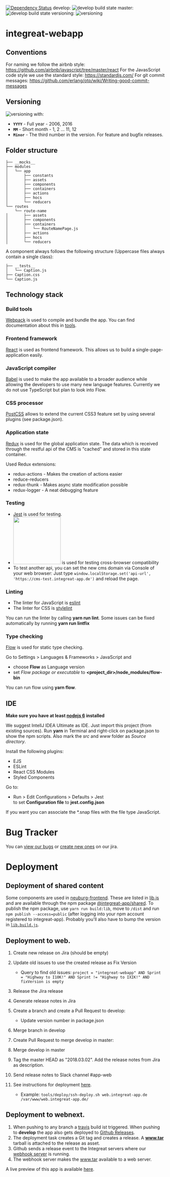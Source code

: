 [![Dependency Status](https://gemnasium.com/badges/github.com/Integreat/integreat-webapp.svg)](https://gemnasium.com/github.com/Integreat/integreat-webapp)
develop: ![develop build state](https://api.travis-ci.org/Integreat/integreat-webapp.svg?branch=develop)
master: ![develop build state](https://api.travis-ci.org/Integreat/integreat-webapp.svg?branch=master)
versioning: ![versioning](https://img.shields.io/badge/calver-YYYY.MM.PATCH-22bfda.svg)
# integreat-webapp

## Conventions

For naming we follow the airbnb style: https://github.com/airbnb/javascript/tree/master/react
For the JavasScript code style we use the standard style: https://standardjs.com/
For git commit messages: https://github.com/erlang/otp/wiki/Writing-good-commit-messages

## Versioning
![versioning](https://img.shields.io/badge/calver-YYYY.MM.PATCH-22bfda.svg) with:
* **`YYYY`** - Full year - 2006, 2016
* **`MM`** - Short month - 1, 2 ... 11, 12
* **`Minor`** - The third number in the version. For feature and bugfix releases.

## Folder structure
```
├── __mocks__
├── modules
│   └── app
│       ├── constants
│       ├── assets
│       ├── components
│       ├── containers
│       ├── actions
│       ├── hocs
│       └── reducers
└── routes
    └── route-name
│       ├── assets
│       ├── components
│       ├── containers
│       │   └── RouteNamePage.js
│       ├── actions
│       ├── hocs
│       └── reducers
```
A component always follows the following structure (Uppercase files always contain a single class):
```
├── __tests__
│   └── Caption.js
├── Caption.css
└── Caption.js
```

## Technology stack

### Build tools
[Webpack](https://webpack.github.io/) is used to compile and bundle the app.
You can find documentation about this in [tools](tools/README.md).

### Frontend framework
[React](https://facebook.github.io/react/) is used as frontend framework.
This allows us to build a single-page-application easily.

### JavaScript compiler
[Babel](https://babeljs.io/) is used to make the app available to a broader audience while 
allowing the developers to use many new language features.
Currently we do not use TypeScript but plan to look into Flow.

### CSS processor
[PostCSS](http://postcss.org/) allows to extend the current CSS3 feature set by using several plugins (see package.json).

### Application state
[Redux](http://redux.js.org/) is used for the global application state. 
The data which is received through the restful api of the CMS is "cached" and stored in this state container.

Used Redux extensions:
* redux-actions - Makes the creation of actions easier
* reduce-reducers
* redux-thunk - Makes async state modification possible
* redux-logger - A neat debugging feature

### Testing
* [Jest](https://facebook.github.io/jest/) is used for testing.
* [<img src="https://d2ogrdw2mh0rsl.cloudfront.net/production/images/static/header/header-logo.svg" width="150">](https://www.browserstack.com) is used for testing cross-browser compatibility
* To test another api, you can set the new cms domain via Console of your web browser: Just type `window.localStorage.set('api-url', 'https://cms-test.integreat-app.de')` and reload the page.

### Linting
* The linter for JavaScript is [eslint](http://eslint.org/)
* The linter for CSS is [stylelint](https://stylelint.io/)

You can run the linter by calling **yarn run lint**. Some issues can be fixed automatically by running **yarn run lintfix**

### Type checking
[Flow](https://flow.org/) is used for static type checking.

Go to Settings > Languages & Frameworks > JavaScript and
* choose **Flow** as Language version
* set *Flow package or executable* to **<project_dir>/node_modules/flow-bin**

You can run flow using **yarn flow**. 

## IDE
**Make sure you have at least [nodejs 6](https://nodejs.org/) installed**

We suggest IntellJ IDEA Ultimate as IDE. Just import this project (from existing sources).
Run **yarn** in Terminal and right-click on package.json to show the npm scripts. 
Also mark the *src* and *www* folder as *Source directory*.

Install the following plugins:
* EJS
* ESLint
* React CSS Modules
* Styled Components

Go to:
* Run > Edit Configurations > Defaults > Jest  
   to set **Configuration file** to **jest.config.json**
   
If you want you can associate the *.snap files with the file type JavaScript.

# Bug Tracker

You can [view our bugs](https://integreat.atlassian.net/) or [create new ones](https://integreat.atlassian.net/secure/CreateIssue!default.jspa) on our jira.

# Deployment

## Deployment of shared content

Some components are used in [neuburg-frontend](https://github.com/Integreat/neuburg-frontend).
These are listed in [lib.js](src/lib.js) and are available through the npm package [@integreat-app/shared](https://www.npmjs.com/package/@integreat-app/shared).
To publish the npm package, use `yarn run build:lib`, move to `/dist` and run `npm publish --access=public` (after logging into your npm account registered to integreat-app).
Probably you'll  also have to bump the version in [`lib.build.js`](tools/lib.build.js).
## Deployment to web.

1. Create new release on Jira (should be empty)
2. Update old issues to use the created release as Fix Version
   * Query to find old issues: `project = "integreat-webapp" AND Sprint = "Highway to I10K!" AND Sprint != "Highway to IXIK!" AND fixVersion is empty`
3. Release the Jira release
4. Generate release notes in Jira

5. Create a branch and create a Pull Request to develop:
    * Update version number in package.json
6. Merge branch in develop

7. Create Pull Request to merge develop in master:
8. Merge develop in master

9. Tag the master HEAD as "2018.03.02". Add the release notes from Jira as description.
10. Send release notes to Slack channel #app-web

11. See instructions for deployment [here](tools/deploy/README.md).
    * Example: `tools/deploy/ssh-deploy.sh web.integreat-app.de /var/www/web.integreat-app.de/`
    
## Deployment to webnext.

1.  When pushing to any branch a [travis](https://travis-ci.org/Integreat/integreat-webapp) build ist triggered. When 
    pushing to **develop** the app also gets deployed to [Github Releases](https://help.github.com/articles/about-releases/).
2.  The deployment task creates a Git tag and creates a release. A **www.tar** tarball is attached to the release as asset.
3.  Github sends a release event to the Integreat servers where our [webhook server](https://github.com/Integreat/github-webhook-publish) is running.
4. The webhook server makes the www.tar available to a web server.

A live preview of this app is available [here](https://webnext.integreat-app.de/).
